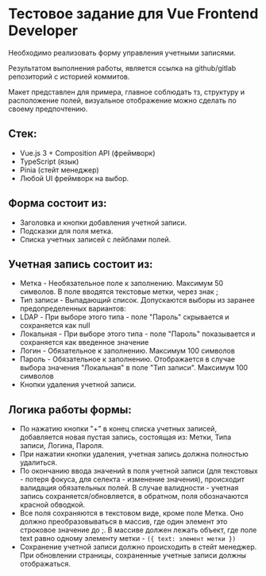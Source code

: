 # Тестовое задание для Vue Frontend Developer

Необходимо реализовать форму управления учетными записями.

Результатом выполнения работы, является ссылка на github/gitlab репозиторий с историей коммитов.

Макет представлен для примера, главное соблюдать тз, структуру и расположение полей, визуальное отображение можно сделать по своему предпочтению.

## Стек:
- Vue.js 3 + Composition API (фреймворк)
- TypeScript (язык)
- Pinia (стейт менеджер)
- Любой UI фреймворк на выбор.

## Форма состоит из:
- Заголовка и кнопки добавления учетной записи.
- Подсказки для поля метка.
- Списка учетных записей с лейблами полей.

## Учетная запись состоит из:
- Метка - Необязательное поле к заполнению. Максимум 50 символов. В поле вводятся текстовые метки, через знак ;
- Тип записи - Выпадающий список. Допускаются выборы из заранее предопределенных вариантов:
- LDAP - При выборе этого типа - поле "Пароль" скрывается и сохраняется как null
- Локальная - При выборе этого типа - поле "Пароль" показывается и сохраняется как введенное значение
- Логин - Обязательное к заполнению. Максимум 100 символов
- Пароль - Обязательное к заполнению. Отображается в случае выбора значения "Локальная" в поле "Тип записи". Максимум 100 символов
- Кнопки удаления учетной записи.

## Логика работы формы:
- По нажатию кнопки "+" в конец списка учетных записей, добавляется новая пустая запись, состоящая из: Метки, Типа записи, Логина, Пароля.
- При нажатии кнопки удаления, учетная запись должна полностью удалиться.
- По окончанию ввода значений в поля учетной записи (для текстовых - потеря фокуса, для селекта - изменение значения), происходит валидация обязательных полей. В случае валидности - учетная запись сохраняется/обновляется, в обратном, поля обозначаются красной обводкой.
- Все поля сохраняются в текстовом виде, кроме поле Метка. Оно должно преобразовываться в массив, где один элемент это строковое значение до ;. В массиве должен лежать объект, где поле text равно одному элементу метки - ``` ({ text: элемент метки }) ```
- Сохранение учетной записи должно происходить в стейт менеджер. При обновлении страницы, сохраненные учетные записи должны отображаться.
